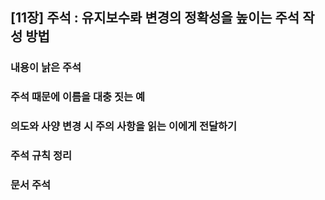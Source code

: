 ## [11장] 주석 : 유지보수롸 변경의 정확성을 높이는 주석 작성 방법

### 내용이 낡은 주석
### 주석 때문에 이름을 대충 짓는 예
### 의도와 사양 변경 시 주의 사항을 읽는 이에게 전달하기
### 주석 규칙 정리
### 문서 주석
